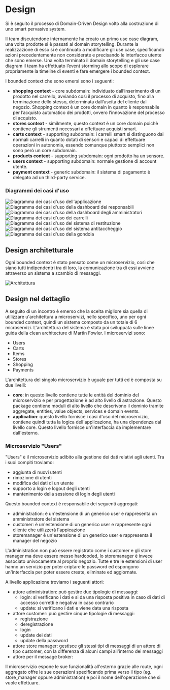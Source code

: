 # Design

Si è seguito il processo di Domain-Driven Design volto alla costruzione di uno smart pervasive system.

Il team discutendone internamente ha creato un primo use case diagram, una volta prodotte si è passati al domain storytelling.
Durante la realizzazione di esso si è continuato a modificare gli use case, specificando azioni precedentemente non considerate e precisando le interfacce utente che sono emerse.
Una volta terminato il domain storytelling e gli use case diagram il team ha effettuato l’event storming allo scopo di esplorare propriamente la timeline di eventi e fare emergere i bounded context.

I bounded context che sono emersi sono i seguenti:
- **shopping context** - core subdomain: individuato dall’inserimento di un prodotto nel carrello, avviando così il processo di acquisto, fino alla terminazione dello stesso, determinata dall’uscita del cliente dal negozio. Shopping context è un core domain in quanto è responsabile per l’acquisto automatico dei prodotti, ovvero l’innovazione del processo di acquisto.
- **stores context** - similmente, questo context è un core domain poichè contiene gli strumenti necessari a effettuare acquisti smart.
- **carts context** - supporting subdomain: i carrelli smart si distinguono dai normali carrelli in quanto dotati di sensori e capaci di effettuare operazioni in autonomia, essendo comunque piuttosto semplici non sono però un core subdomain.
- **products context** - supporting subdomain: ogni prodotto ha un sensore.
- **users context** - supporting subdomain: normale gestione di account utente.
- **payment context** - generic subdomain: il sistema di pagamento è delegato ad un third-party service.

### Diagrammi dei casi d'uso

<img title="Applicazione" alt="Diagramma dei casi d'uso dell'applicazione" src="res/Applicazione.jpg">

<img title="Dashboard responsabili" alt="Diagramma dei casi d'uso della dashboard dei responsabili" src="res/DashboardResponsabile.jpg">

<img title="Dashboard amministratori" alt="Diagramma dei casi d'uso della dashboard degli amministratori" src="res/DashboardAmministrazione.jpg">

<img title="Carrello" alt="Diagramma dei casi d'uso dei carrelli" src="res/Carrello.jpg">

<img title="Sistema restituzione" alt="Diagramma dei casi d'uso del sistema di restituzione" src="res/SistemaRestituzione.jpg">

<img title="Sistema antitaccheggio" alt="Diagramma dei casi d'uso del sistema antitaccheggio" src="res/SistemaAntitaccheggio.jpg">

<img title="Gondola" alt="Diagramma dei casi d'uso della gondola" src="res/Gondola.jpg">

## Design architetturale
Ogni bounded context è stato pensato come un microservizio, così che siano tutti indipendentri tra di loro, la comunicazione tra di essi avviene attraverso un sistema a scambio di messaggi.

<img title="Architettura" alt="Architettura" src="res/Architecture.jpg">

## Design nel dettaglio
A seguito di un incontro è emerso che la scelta migliore sia quella di utilizzare u'architettura a microservizi, nello specifico, uno per ogni bounded context, quindi un sistema composto da un totale di 6 microservizi. L'architettura del sistema è stata poi sviluppata sulle linee guida della clean architecture di Martin Fowler. I microservizi sono:
- Users
- Carts
- Items
- Stores
- Shopping
- Payments

L'architettura del singolo microservizio è uguale per tutti ed è composta su due livelli:
- **core**: in questo livello contiene tutte le entità del dominio del microservizio e per progettazione è ad alto livello di astrazione. Questo package contiene moduli di alto livello che descrivono il dominio tramite aggregate, entities, value objects, services e domain events.
- **application**: questo livello fornisce i casi d'uso del microservizio, contiene quindi tutta la logica dell'applicazione, ha una dipendenza dal livello core. Questo livello fornisce un'interfaccia da implementare dall'esterno.

### Microservizio "Users"
"Users" è il microservizio adibito alla gestione dei dati relativi agli utenti. Tra i suoi compiti troviamo:
- aggiunta di nuovi utenti
- rimozione di utenti
- modifica dei dati di un utente
- supporto a login e logout degli utenti
- mantenimento della sessione di login degli utenti

Questo bounded context è responsabile dei seguenti aggregati:
- administration: è un'estensione di un generico user e rappresenta un amministratore del sistema
- customer: è un'estensione di un generico user e rappresente ogni cliente che utilizzerà l'appicazione
- storemanager è un'estensione di un generico user e rappresenta il manager del negozio

L'administration non può essere registrato come i customer e gli store manager ma deve essere messo hardcoded, lo storemanager è invece associato univocamente al proprio negozio.
Tutte e tre le estensioni di user hanno un servizio per poter criptare le password ed espongono un'interfaccia per poter essere create, eliminate ed aggiornate.

A livello applicazione troviamo i seguenti attori:
- attore administration: può gestire due tipologie di messaggi:
    - login: si verificano i dati e si da una risposta positiva in caso di dati di accesso corretti e negativa in caso contrario
    - update: si verificano i dati e viene data una risposta
- attore customer: può gestire cinque tipologie di messaggi:
    - registrazione
    - deregistrazione
    - login
    - update dei dati
    - update della password
- attore store manager: gestisce gli stessi tipi di messaggi di un attore di tipo customer, con la differenza di alcuni campi all'interno dei messaggi
- attore per il message broker:

Il microservizio espone le sue funzionalità all'esterno grazie alle route, ogni aggregato offre le sue operazioni specificando prima verso il tipo (eg. store_manager oppure administration) e poi il nome dell'operazione che si vuole effettuare.